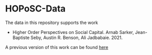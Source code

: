 # HOPoSC-Data
The data in this repository supports the work 
* Higher Order Perspectives on Social Capital. Arnab Sarker, Jean-Baptiste Seby, Austin R. Benson, Ali Jadbabaie. 2021.

A previous version of this work can be found [here](https://arxiv.org/abs/2108.02091)

